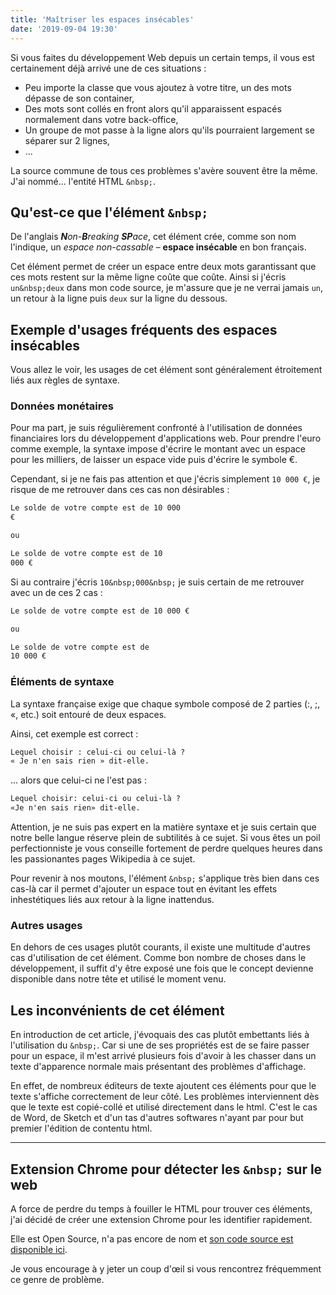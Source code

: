 ```yaml
---
title: 'Maîtriser les espaces insécables'
date: '2019-09-04 19:30'
---
```


Si vous faites du développement Web depuis un certain temps, il vous est certainement déjà arrivé une de ces situations :

- Peu importe la classe que vous ajoutez à votre titre, un des mots dépasse de son container,
- Des mots sont collés en front alors qu'il apparaissent espacés normalement dans votre back-office,
- Un groupe de mot passe à la ligne alors qu'ils pourraient largement se séparer sur 2 lignes,
- ...

La source commune de tous ces problèmes s'avère souvent être la même. J'ai nommé... l'entité HTML `&nbsp;`.

## Qu'est-ce que l'élément `&nbsp;`

De l'anglais _**N**on-**B**reaking **SP**ace_, cet élément crée, comme son nom l'indique, un _espace non-cassable_ – **espace insécable** en bon français.

Cet élément permet de créer un espace entre deux mots garantissant que ces mots restent sur la même ligne coûte que coûte. Ainsi si j'écris `un&nbsp;deux` dans mon code source, je m'assure que je ne verrai jamais `un`, un retour à la ligne puis `deux` sur la ligne du dessous.

## Exemple d'usages fréquents des espaces insécables

Vous allez le voir, les usages de cet élément sont généralement étroitement liés aux règles de syntaxe.

### Données monétaires

Pour ma part, je suis régulièrement confronté à l'utilisation de données financiaires lors du développement d'applications web. Pour prendre l'euro comme exemple, la syntaxe impose d'écrire le montant avec un espace pour les milliers, de laisser un espace vide puis d'écrire le symbole €.

Cependant, si je ne fais pas attention et que j'écris simplement `10 000 €`, je risque de me retrouver dans ces cas non désirables :

```txt
Le solde de votre compte est de 10 000
€

ou

Le solde de votre compte est de 10
000 €
```

Si au contraire j'écris `10&nbsp;000&nbsp;` je suis certain de me retrouver avec un de ces 2 cas :

```txt
Le solde de votre compte est de 10 000 €

ou

Le solde de votre compte est de
10 000 €
```

### Éléments de syntaxe

La syntaxe française exige que chaque symbole composé de 2 parties (:, ;, «, etc.) soit entouré de deux espaces.

Ainsi, cet exemple est correct :

```txt
Lequel choisir : celui-ci ou celui-là ?
« Je n'en sais rien » dit-elle.
```

... alors que celui-ci ne l'est pas :

```txt
Lequel choisir: celui-ci ou celui-là ?
«Je n'en sais rien» dit-elle.
```

Attention, je ne suis pas expert en la matière syntaxe et je suis certain que notre belle langue réserve plein de subtilités à ce sujet. Si vous êtes un poil perfectionniste je vous conseille fortement de perdre quelques heures dans les passionantes pages Wikipedia à ce sujet.

Pour revenir à nos moutons, l'élément `&nbsp;` s'applique très bien dans ces cas-là car il permet d'ajouter un espace tout en évitant les effets inhestétiques liés aux retour à la ligne inattendus.

### Autres usages

En dehors de ces usages plutôt courants, il existe une multitude d'autres cas d'utilisation de cet élément. Comme bon nombre de choses dans le développement, il suffit d'y être exposé une fois que le concept devienne disponible dans notre tête et utilisé le moment venu.

## Les inconvénients de cet élément

En introduction de cet article, j'évoquais des cas plutôt embettants liés à l'utilisation du `&nbsp;`. Car si une de ses propriétés est de se faire passer pour un espace, il m'est arrivé plusieurs fois d'avoir à les chasser dans un texte d'apparence normale mais présentant des problèmes d'affichage.

En effet, de nombreux éditeurs de texte ajoutent ces éléments pour que le texte s'affiche correctement de leur côté. Les problèmes interviennent dès que le texte est copié-collé et utilisé directement dans le html. C'est le cas de Word, de Sketch et d'un tas d'autres softwares n'ayant par pour but premier l'édition de contentu html.

---

## Extension Chrome pour détecter les `&nbsp;` sur le web

A force de perdre du temps à fouiller le HTML pour trouver ces éléments, j'ai décidé de créer une extension Chrome pour les identifier rapidement.

Elle est Open Source, n'a pas encore de nom et [son code source est disponible ici](https://github.com/jverneaut/nbsp).

Je vous encourage à y jeter un coup d'œil si vous rencontrez fréquemment ce genre de problème.
